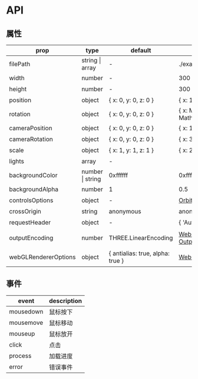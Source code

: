 # API
## 属性

|prop|type|default|example|description|
|----|----|----|----|----|
|filePath|string \| array|-|./exapmle.obj|文件路径|
|width|number|-|300|宽度|
|height|number|-|300|高度|
|position|object|{ x: 0, y: 0, z: 0 }|{ x: 100, y: 20, z: -10 }|物体位置|
|rotation|object|{ x: 0, y: 0, z: 0 }|{ x: Math.PI / 2, y: 0, z: - Math.PI / 4 }|旋转|
|cameraPosition|object|{ x: 0, y: 0, z: 0 }|{ x: 1, y: 2, z: -3 }|摄像机位置|
cameraRotation|object|{ x: 0, y: 0, z: 0 }|	{ x: 3, y: 2, z: -1 }|摄像机旋转|
|scale|object|{ x: 1, y: 1, z: 1 }|{ x: 2, y: 2, z: 3 }|缩放|
|lights|array|-||灯光|
|backgroundColor|number \| string|0xffffff|0xffffff/#f00/rgb(255,255,255)|背景颜色|
|backgroundAlpha|number|1|0.5|背景透明度|
|controlsOptions|object|-|[OrbitControls Properties](https://threejs.org/docs/#examples/en/controls/OrbitControls)|控制参数|
|crossOrigin|string|anonymous|anonymous/use-credentials|跨域配置|
|requestHeader|object|-|{ 'Authorization: Bearer token' }|设置请求头|
|outputEncoding|number|THREE.LinearEncoding|[WebGLRenderer OutputEncoding](https://threejs.org/docs/index.html#api/en/renderers/WebGLRenderer.outputEncoding)|渲染器的输出编码|
|webGLRendererOptions|object|{ antialias: true, alpha: true }|[WebGLRenderer Parameters](https://threejs.org/docs/index.html#api/zh/renderers/WebGLRenderer)|WebGLRenderer可选参数|

## 事件
|event|description|
|--|--|
|mousedown|鼠标按下|
|mousemove|鼠标移动|
|mouseup|鼠标放开|
|click|点击|
|process|加载进度|
|error|错误事件|